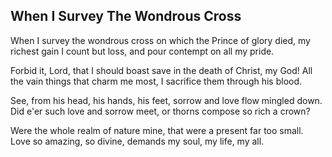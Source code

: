 ## When I Survey The Wondrous Cross

When I survey the wondrous cross
on which the Prince of glory died,
my richest gain I count but loss,
and pour contempt on all my pride.

Forbid it, Lord, that I should boast
save in the death of Christ, my God!
All the vain things that charm me most,
I sacrifice them through his blood.

See, from his head, his hands, his feet,
sorrow and love flow mingled down.
Did e'er such love and sorrow meet,
or thorns compose so rich a crown?

Were the whole realm of nature mine,
that were a present far too small.
Love so amazing, so divine,
demands my soul, my life, my all. 